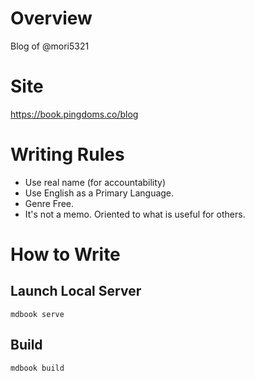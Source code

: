 # Overview
Blog of @mori5321

# Site
https://book.pingdoms.co/blog

# Writing Rules

- Use real name (for accountability)
- Use English as a Primary Language.
- Genre Free.
- It's not a memo. Oriented to what is useful for others.

# How to Write
## Launch Local Server
```
mdbook serve
```

## Build
```
mdbook build
```
